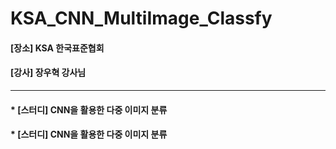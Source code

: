# KSA_CNN_MultiImage_Classfy

#### [장소] KSA 한국표준협회
#### [강사] 장우혁 강사님

***
####   * [스터디] CNN을 활용한 다중 이미지 분류

####   * [스터디] CNN을 활용한 다중 이미지 분류

